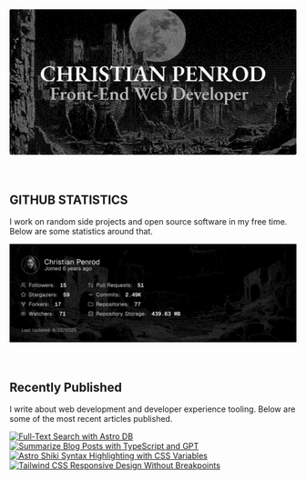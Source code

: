 
<picture>
  <source media="(prefers-color-scheme: dark)" srcset="assets/banner.dark.png?v=bb8c3791-70af-46ed-9a6c-0402b34999a5" width="843px" />
  <source media="(prefers-color-scheme: light)" srcset="assets/banner.light.png?v=bb8c3791-70af-46ed-9a6c-0402b34999a5" width="843px" />
  <img src="assets/banner.dark.png?v=bb8c3791-70af-46ed-9a6c-0402b34999a5" alt="Banner" width="843px" />
</picture>
<br />
<br />
<br />
<h2>GITHUB STATISTICS</h2>
<p>I work on random side projects and open source software in my free time. Below are some statistics around that.</p>
<picture>
  <source media="(prefers-color-scheme: dark)" srcset="assets/statistics.dark.png?v=bb8c3791-70af-46ed-9a6c-0402b34999a5" width="843px" />
  <source media="(prefers-color-scheme: light)" srcset="assets/statistics.light.png?v=bb8c3791-70af-46ed-9a6c-0402b34999a5" width="843px" />
  <img src="assets/statistics.dark.png?v=bb8c3791-70af-46ed-9a6c-0402b34999a5" alt="Github Statistics" width="843px" />
</picture>
<br />
<br />
<br />
<h2>Recently Published</h2>
<p>I write about web development and developer experience tooling. Below are some of the most recent articles published.</p>
<a href="https://christianpenrod.com/blog/full-text-search-with-astro-db"><img src="https://christianpenrod.com/blog/full-text-search-with-astro-db.png?v=bb8c3791-70af-46ed-9a6c-0402b34999a5" alt="Full-Text Search with Astro DB" width="421px" /></a>
<a href="https://christianpenrod.com/blog/summarize-blog-posts-with-typescript-and-gpt"><img src="https://christianpenrod.com/blog/summarize-blog-posts-with-typescript-and-gpt.png?v=bb8c3791-70af-46ed-9a6c-0402b34999a5" alt="Summarize Blog Posts with TypeScript and GPT" width="421px" /></a>
<a href="https://christianpenrod.com/blog/astro-shiki-syntax-highlighting-with-css-variables"><img src="https://christianpenrod.com/blog/astro-shiki-syntax-highlighting-with-css-variables.png?v=bb8c3791-70af-46ed-9a6c-0402b34999a5" alt="Astro Shiki Syntax Highlighting with CSS Variables" width="421px" /></a>
<a href="https://christianpenrod.com/blog/tailwindcss-responsive-design-without-breakpoints"><img src="https://christianpenrod.com/blog/tailwindcss-responsive-design-without-breakpoints.png?v=bb8c3791-70af-46ed-9a6c-0402b34999a5" alt="Tailwind CSS Responsive Design Without Breakpoints" width="421px" /></a>
